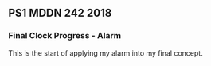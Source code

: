 ## PS1 MDDN 242 2018

### Final Clock Progress - Alarm
This is the start of applying my alarm into my final concept. 
